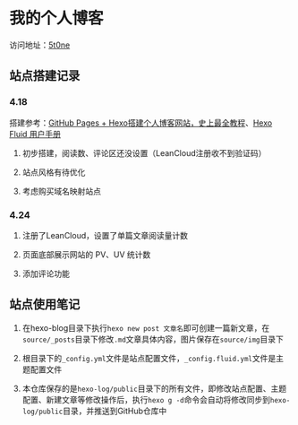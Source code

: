 # 我的个人博客

访问地址：[5t0ne](httpps://dszqbsm.github.io)

## 站点搭建记录

### 4.18

搭建参考：[GitHub Pages + Hexo搭建个人博客网站，史上最全教程](https://blog.csdn.net/yaorongke/article/details/119089190)、[Hexo Fluid 用户手册](https://hexo.fluid-dev.com/docs/)

1. 初步搭建，阅读数、评论区还没设置（LeanCloud注册收不到验证码）

2. 站点风格有待优化

3. 考虑购买域名映射站点

### 4.24

1. 注册了LeanCloud，设置了单篇文章阅读量计数

2. 页面底部展示网站的 PV、UV 统计数

3. 添加评论功能

## 站点使用笔记

1. 在hexo-blog目录下执行`hexo new post 文章名`即可创建一篇新文章，在`source/_posts`目录下修改`.md`文章具体内容，图片保存在`source/img`目录下

2. 根目录下的`_config.yml`文件是站点配置文件，`_config.fluid.yml`文件是主题配置文件

3. 本仓库保存的是`hexo-log/public`目录下的所有文件，即修改站点配置、主题配置、新建文章等修改操作后，执行`hexo g -d`命令会自动将修改同步到`hexo-log/public`目录，并推送到GitHub仓库中